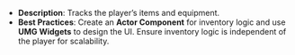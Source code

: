 - **Description**: Tracks the player’s items and equipment.
- **Best Practices**: Create an **Actor Component** for inventory logic and use **UMG Widgets** to design the UI. Ensure inventory logic is independent of the player for scalability.